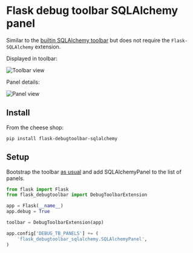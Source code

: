 Flask debug toolbar SQLAlchemy panel
====================================

Similar to the
[builtin SQLAlchemy toolbar](https://flask-debugtoolbar.readthedocs.io/en/latest/panels.html#sqlalchemy)
but does not require the `Flask-SQLAlchemy` extension.

Displayed in toolbar:

![Toolbar view](http://bezdomni.net/pics/sqlalchemy_panel_1.png)

Panel details:

![Panel view](http://bezdomni.net/pics/sqlalchemy_panel_2.png)

Install
-------

From the cheese shop:

```
pip install flask-debugtoolbar-sqlalchemy
```

Setup
-----

Bootstrap the toolbar
[as usual](https://flask-debugtoolbar.readthedocs.io/en/latest/#usage) and add
SQLAlchemyPanel to the list of panels.

```py
from flask import Flask
from flask_debugtoolbar import DebugToolbarExtension

app = Flask(__name__)
app.debug = True

toolbar = DebugToolbarExtension(app)

app.config['DEBUG_TB_PANELS'] += (
    'flask_debugtoolbar_sqlalchemy.SQLAlchemyPanel',
)
```
